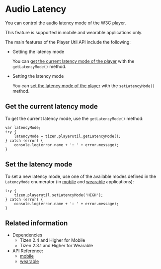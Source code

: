 # Audio Latency

You can control the audio latency mode of the W3C player.

This feature is supported in mobile and wearable applications only.

The main features of the Player Util API include the following:

- Getting the latency mode

  You can [get the current latency mode of the player](#getting-the-current-latency-mode) with the `getLatencyMode()` method.

- Setting the latency mode

  You can [set the latency mode of the player](#setting-the-latency-mode) with the `setLatencyMode()` method.

## Get the current latency mode

To get the current latency mode, use the `getLatencyMode()` method:

```
var latencyMode;
try {
    latencyMode = tizen.playerutil.getLatencyMode();
} catch (error) {
    console.log(error.name + ': ' + error.message);
}
```

## Set the latency mode

To set a new latency mode, use one of the available modes defined in the `LatencyMode` enumerator (in [mobile](../../api/latest/device_api/mobile/tizen/playerutil.html#LatencyMode) and [wearable](../../api/latest/device_api/wearable/tizen/playerutil.html#LatencyMode) applications):

```
try {
    tizen.playerutil.setLatencyMode('HIGH');
} catch (error) {
    console.log(error.name + ': ' + error.message);
}
```

## Related information
* Dependencies
  - Tizen 2.4 and Higher for Mobile
  - Tizen 2.3.1 and Higher for Wearable
* API Reference:
  - [mobile](../../api/latest/device_api/mobile/tizen/playerutil.html)
  - [wearable](../../api/latest/device_api/wearable/tizen/playerutil.html)
